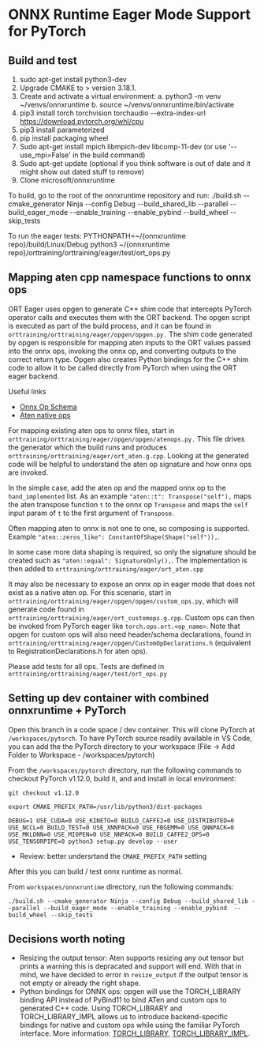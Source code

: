 # ONNX Runtime Eager Mode Support for PyTorch

## Build and test
1. sudo apt-get install python3-dev
2. Upgrade CMAKE to > version 3.18.1.
3. Create and activate a virtual environment:
		a. python3 -m venv ~/venvs/onnxruntime
		b. source ~/venvs/onnxruntime/bin/activate
4. pip3 install torch torchvision torchaudio --extra-index-url https://download.pytorch.org/whl/cpu
5. pip3 install parameterized
6. pip install packaging wheel
7. Sudo apt-get install mpich libmpich-dev libcomp-11-dev (or use '--use_mpi=False' in the build command)
8. Sudo apt-get update (optional if you think software is out of date and it might show out dated stuff to remove)
9. Clone microsoft/onnxruntime

To build, go to the root of the onnxruntime repository and run:
./build.sh --cmake_generator Ninja --config Debug --build_shared_lib --parallel --build_eager_mode --enable_training --enable_pybind  --build_wheel --skip_tests

To run the eager tests:
 PYTHONPATH=~/{onnxruntime repo}/build/Linux/Debug python3 ~/{onnxruntime repo}/orttraining/orttraining/eager/test/ort_ops.py

## Mapping aten cpp namespace functions to onnx ops
ORT Eager uses opgen to generate C++ shim code that intercepts PyTorch operator calls and executes them with the ORT
backend. The opgen script is executed as part of the build process, and it can be found in
`orttraining/orttraining/eager/opgen/opgen.py.` The shim code generated by opgen is responsible for mapping aten inputs
to the ORT values passed into the onnx ops, invoking the onnx op, and converting outputs to the correct return
type. Opgen also creates Python bindings for the C++ shim code to allow it to be called directly from PyTorch when
using the ORT eager backend.

Useful links
- [Onnx Op Schema](https://github.com/onnx/onnx/blob/main/docs/Operators.md)
- [Aten native ops](https://github.com/pytorch/pytorch/blob/master/aten/src/ATen/native/native_functions.yaml)

For mapping existing aten ops to onnx files, start in `orttraining/orttraining/eager/opgen/opgen/atenops.py.` This file
drives the generator which the build runs and produces `orttraining/orttraining/eager/ort_aten.g.cpp`. Looking at the
generated code will be helpful to understand the aten op signature and how onnx ops are invoked.


In the simple case, add the aten op and the mapped onnx op to the `hand_implemented` list. As
an example `"aten::t": Transpose("self"),` maps the aten transpose function `t` to the onnx op `Transpose` and maps the
`self` input param of `t` to the first argument of `Transpose`.


Often mapping aten to onnx is not one to one, so composing is supported. Example
`"aten::zeros_like": ConstantOfShape(Shape("self")),`.


In some case more data shaping is required, so only the signature should be created such as `"aten::equal": SignatureOnly(),`.
The implementation is then added to `orttraining/orttraining/eager/ort_aten.cpp`


It may also be necessary to expose an onnx op in eager mode that does not exist as a native aten op. For this scenario,
start in `orttraining/orttraining/eager/opgen/opgen/custom_ops.py`, which will generate code found in
`orttraining/orttraining/eager/ort_customops.g.cpp`. Custom ops can then be invoked from PyTorch eager like
`torch.ops.ort.<op_name>`. Note that opgen for custom ops will also need header/schema declarations, found in
`orttraining/orttraining/eager/opgen/CustomOpDeclarations.h` (equivalent to RegistrationDeclarations.h for aten ops).


Please add tests for all ops. Tests are defined in `orttraining/orttraining/eager/test/ort_ops.py`

## Setting up dev container with combined onnxruntime + PyTorch

Open this branch in a code space / dev container. This will clone PyTorch at `/workspaces/pytorch`. To have PyTorch source readily available in VS Code, you can add the the PyTorch directory to your workspace (File -> Add Folder to Workspace - /workspaces/pytorch)

From the `/workspaces/pytorch` directory, run the following commands to checkout PyTorch v1.12.0, build it, and and install in local environment:


```
git checkout v1.12.0

export CMAKE_PREFIX_PATH=/usr/lib/python3/dist-packages

DEBUG=1 USE_CUDA=0 USE_KINETO=0 BUILD_CAFFE2=0 USE_DISTRIBUTED=0 USE_NCCL=0 BUILD_TEST=0 USE_XNNPACK=0 USE_FBGEMM=0 USE_QNNPACK=0 USE_MKLDNN=0 USE_MIOPEN=0 USE_NNPACK=0 BUILD_CAFFE2_OPS=0 USE_TENSORPIPE=0 python3 setup.py develop --user
```

- Review: better undersrtand the `CMAKE_PREFIX_PATH` setting

After this you can build / test onnx runtime as normal.

From `workspaces/onnxruntime` directory, run the following commands:

```
./build.sh --cmake_generator Ninja --config Debug --build_shared_lib --parallel --build_eager_mode --enable_training --enable_pybind  --build_wheel --skip_tests
```

## Decisions worth noting
- Resizing the output tensor: Aten supports resizing any out tensor but prints a warning this is depracated and support
will end. With that in mind, we have decided to error in `resize_output` if the output tensor is not empty or already
the right shape.
- Python bindings for ONNX ops: opgen will use the TORCH_LIBRARY binding API instead of PyBind11 to bind ATen and custom
ops to generated C++ code. Using TORCH_LIBRARY and TORCH_LIBRARY_IMPL allows us to introduce backend-specific bindings
for native and custom ops while using the familiar PyTorch interface. More information:
[TORCH_LIBRARY](https://pytorch.org/tutorials/advanced/torch_script_custom_ops.html),
[TORCH_LIBRARY_IMPL](https://pytorch.org/tutorials/advanced/extend_dispatcher.html).
